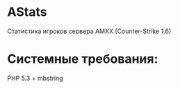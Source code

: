AStats
======

Статистика игроков сервера AMXX (Counter-Strike 1.6)

Системные требования:
======
PHP 5.3 + mbstring
